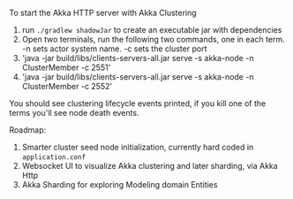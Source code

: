 
To start the Akka HTTP server with Akka Clustering

1. run `./gradlew shadowJar` to create an executable jar with dependencies
2. Open two terminals, run the following two commands, one in each term.  -n sets actor system name.  -c sets the cluster port
3. 'java -jar build/libs/clients-servers-all.jar serve -s akka-node -n ClusterMember -c 2551'
4. 'java -jar build/libs/clients-servers-all.jar serve -s akka-node -n ClusterMember -c 2552'

You should see clustering lifecycle events printed, if you kill one of the terms you'll see node death events.

Roadmap:
1. Smarter cluster seed node initialization, currently hard coded in `application.conf`
2. Websocket UI to visualize Akka clustering and later sharding, via Akka Http
3. Akka Sharding for exploring Modeling domain Entities
